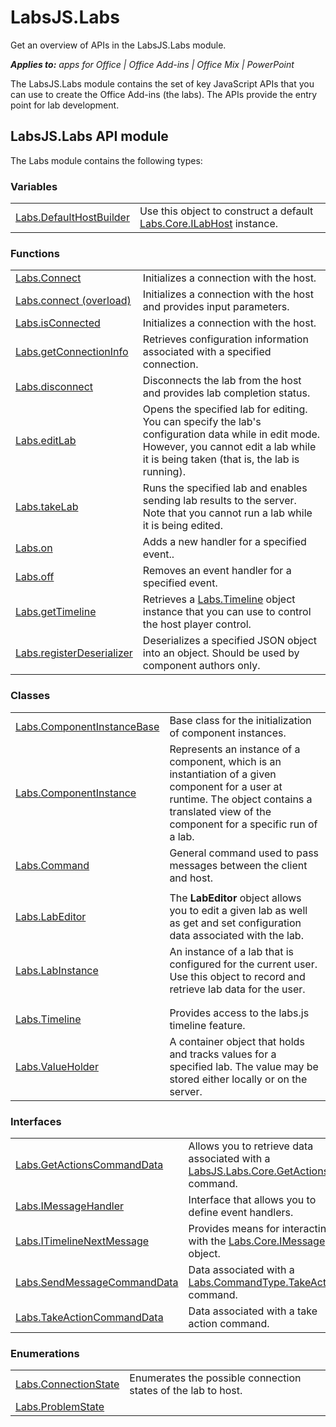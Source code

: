 
# LabsJS.Labs
Get an overview of APIs in the LabsJS.Labs module.

 _**Applies to:** apps for Office | Office Add-ins | Office Mix | PowerPoint_

The LabsJS.Labs module contains the set of key JavaScript APIs that you can use to create the Office Add-ins (the labs). The APIs provide the entry point for lab development.

## LabsJS.Labs API module

The Labs module contains the following types:


### Variables


|||
|:-----|:-----|
|[Labs.DefaultHostBuilder](../../reference/office-mix/labs.defaulthostbuilder.md)|Use this object to construct a default [Labs.Core.ILabHost](../../reference/office-mix/labs.core.ilabhost.md) instance.|

### Functions


|||
|:-----|:-----|
|[Labs.Connect](../../reference/office-mix/labs.connect.md)|Initializes a connection with the host.|
|[Labs.connect (overload)](../../reference/office-mix/labs.connect-overload.md)|Initializes a connection with the host and provides input parameters.|
|[Labs.isConnected](../../reference/office-mix/labs.isconnected.md)|Initializes a connection with the host.|
|[Labs.getConnectionInfo](../../reference/office-mix/labs.getconnectioninfo.md)|Retrieves configuration information associated with a specified connection.|
|[Labs.disconnect](../../reference/office-mix/labs.disconnect.md)|Disconnects the lab from the host and provides lab completion status.|
|[Labs.editLab](../../reference/office-mix/labs.editlab.md)|Opens the specified lab for editing. You can specify the lab's configuration data while in edit mode. However, you cannot edit a lab while it is being taken (that is, the lab is running).|
|[Labs.takeLab](../../reference/office-mix/labs.takelab.md)|Runs the specified lab and enables sending lab results to the server. Note that you cannot run a lab while it is being edited.|
|[Labs.on](../../reference/office-mix/labs.on.md)|Adds a new handler for a specified event..|
|[Labs.off](../../reference/office-mix/labs.off.md)|Removes an event handler for a specified event.|
|[Labs.getTimeline](../../reference/office-mix/labs.gettimeline.md)|Retrieves a [Labs.Timeline](../../reference/office-mix/labs.timeline.md) object instance that you can use to control the host player control.|
|[Labs.registerDeserializer](../../reference/office-mix/labs.registerdeserializer.md)|Deserializes a specified JSON object into an object. Should be used by component authors only.|

### Classes


|||
|:-----|:-----|
|[Labs.ComponentInstanceBase](../../reference/office-mix/labs.componentinstancebase.md)|Base class for the initialization of component instances.|
|[Labs.ComponentInstance](../../reference/office-mix/labs.componentinstance.md)|Represents an instance of a component, which is an instantiation of a given component for a user at runtime. The object contains a translated view of the component for a specific run of a lab.|
|[Labs.Command](../../reference/office-mix/labs.command.md)|General command used to pass messages between the client and host.|
|||
|[Labs.LabEditor](../../reference/office-mix/labs.labeditor.md)|The  **LabEditor** object allows you to edit a given lab as well as get and set configuration data associated with the lab.|
|[Labs.LabInstance](../../reference/office-mix/labs.labinstance.md)|An instance of a lab that is configured for the current user. Use this object to record and retrieve lab data for the user.|
|||
|||
|[Labs.Timeline](../../reference/office-mix/labs.timeline.md)|Provides access to the labs.js timeline feature.|
|[Labs.ValueHolder](../../reference/office-mix/labs.valueholder.md)|A container object that holds and tracks values for a specified lab. The value may be stored either locally or on the server.|

### Interfaces


|||
|:-----|:-----|
|[Labs.GetActionsCommandData](../../reference/office-mix/labs.getactionscommanddata.md)|Allows you to retrieve data associated with a [LabsJS.Labs.Core.GetActions](../../reference/office-mix/labsjs.labs.core.getactions.md) command.|
|[Labs.IMessageHandler](../../reference/office-mix/labs.imessagehandler.md)|Interface that allows you to define event handlers.|
|[Labs.ITimelineNextMessage](../../reference/office-mix/labs.itimelinenextmessage.md)|Provides means for interacting with the [Labs.Core.IMessage](https://msdn.microsoft.com/library/office/mt599680.aspx) object.|
|[Labs.SendMessageCommandData](../../reference/office-mix/labs.sendmessagecommanddata.md)|Data associated with a [Labs.CommandType.TakeAction](https://msdn.microsoft.com/library/office/mt599680.aspx) command.|
|[Labs.TakeActionCommandData](../../reference/office-mix/labs.takeactioncommanddata.md)|Data associated with a take action command.|

### Enumerations


|||
|:-----|:-----|
|[Labs.ConnectionState](../../reference/office-mix/labs.connectionstate.md)|Enumerates the possible connection states of the lab to host.|
|[Labs.ProblemState](../../reference/office-mix/labs.problemstate.md)||
